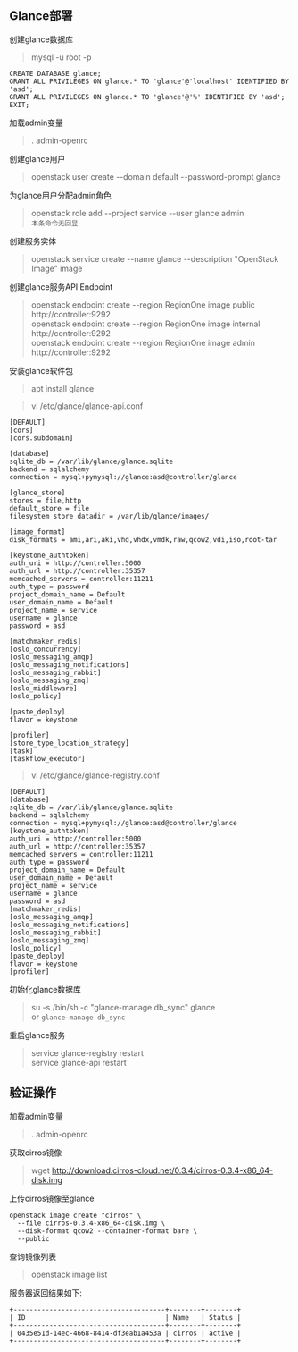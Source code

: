 ## Glance部署


创建glance数据库
> mysql -u root -p
```
CREATE DATABASE glance;
GRANT ALL PRIVILEGES ON glance.* TO 'glance'@'localhost' IDENTIFIED BY 'asd';
GRANT ALL PRIVILEGES ON glance.* TO 'glance'@'%' IDENTIFIED BY 'asd';
EXIT;
```

加载admin变量
> . admin-openrc

创建glance用户
> openstack user create --domain default --password-prompt glance

为glance用户分配admin角色
> openstack role add --project service --user glance admin  
> `本条命令无回显`

创建服务实体
> openstack service create --name glance --description "OpenStack Image" image

创建glance服务API Endpoint
> openstack endpoint create --region RegionOne image public http://controller:9292  
> openstack endpoint create --region RegionOne image internal http://controller:9292  
> openstack endpoint create --region RegionOne image admin http://controller:9292  

安装glance软件包
> apt install glance

> vi /etc/glance/glance-api.conf 
```
[DEFAULT]
[cors]
[cors.subdomain]

[database]
sqlite_db = /var/lib/glance/glance.sqlite
backend = sqlalchemy
connection = mysql+pymysql://glance:asd@controller/glance

[glance_store]
stores = file,http
default_store = file
filesystem_store_datadir = /var/lib/glance/images/

[image_format]
disk_formats = ami,ari,aki,vhd,vhdx,vmdk,raw,qcow2,vdi,iso,root-tar

[keystone_authtoken]
auth_uri = http://controller:5000
auth_url = http://controller:35357
memcached_servers = controller:11211
auth_type = password
project_domain_name = Default
user_domain_name = Default
project_name = service
username = glance
password = asd

[matchmaker_redis]
[oslo_concurrency]
[oslo_messaging_amqp]
[oslo_messaging_notifications]
[oslo_messaging_rabbit]
[oslo_messaging_zmq]
[oslo_middleware]
[oslo_policy]

[paste_deploy]
flavor = keystone

[profiler]
[store_type_location_strategy]
[task]
[taskflow_executor]
```

> vi /etc/glance/glance-registry.conf
```
[DEFAULT]
[database]
sqlite_db = /var/lib/glance/glance.sqlite
backend = sqlalchemy
connection = mysql+pymysql://glance:asd@controller/glance
[keystone_authtoken]
auth_uri = http://controller:5000
auth_url = http://controller:35357
memcached_servers = controller:11211
auth_type = password
project_domain_name = Default
user_domain_name = Default
project_name = service
username = glance
password = asd
[matchmaker_redis]
[oslo_messaging_amqp]
[oslo_messaging_notifications]
[oslo_messaging_rabbit]
[oslo_messaging_zmq]
[oslo_policy]
[paste_deploy]
flavor = keystone
[profiler]
```

初始化glance数据库
> su -s /bin/sh -c "glance-manage db_sync" glance  
> or `glance-manage db_sync`  

重启glance服务
> service glance-registry restart  
> service glance-api restart

验证操作
---

加载admin变量
>. admin-openrc

获取cirros镜像
> wget http://download.cirros-cloud.net/0.3.4/cirros-0.3.4-x86_64-disk.img

上传cirros镜像至glance
```
openstack image create "cirros" \
  --file cirros-0.3.4-x86_64-disk.img \
  --disk-format qcow2 --container-format bare \
  --public
```
查询镜像列表
> openstack image list

服务器返回结果如下:
```
+--------------------------------------+--------+--------+
| ID                                   | Name   | Status |
+--------------------------------------+--------+--------+
| 0435e51d-14ec-4668-8414-df3eab1a453a | cirros | active |
+--------------------------------------+--------+--------+
```
